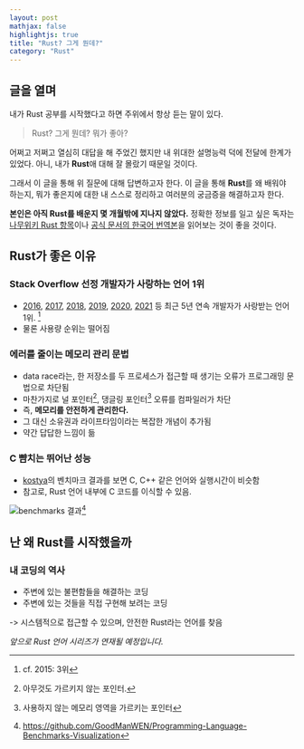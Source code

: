 ```yaml
---
layout: post
mathjax: false
highlightjs: true
title: "Rust? 그게 뭔데?"
category: "Rust"
---
```


## 글을 열며
내가 Rust 공부를 시작했다고 하면 주위에서 항상 듣는 말이 있다.

> Rust? 그게 뭔데? 뭐가 좋아?

어쩌고 저쩌고 열심히 대답을 해 주었긴 했지만 내 위대한 설명능력 덕에 전달에 한계가 있었다. 아니, 내가 **Rust**애 대해 잘 몰랐기 때문일 것이다.

그래서 이 글을 통해 위 질문에 대해 답변하고자 한다. 이 글을 통해 **Rust**를 왜 배워야 하는지, 뭐가 좋은지에 대한 내 스스로 정리하고 여러분의 궁금증을 해결하고자 한다.

**본인은 아직 Rust를 배운지 몇 개월밖에 지나지 않았다.** 정확한 정보를 일고 싶은 독자는 [나무위키 Rust 항목](https://namu.wiki/w/Rust#s-3.6)이나 [공식 문서의 한국어 번역본](https://rinthel.github.io/rust-lang-book-ko/)을 읽어보는 것이 좋을 것이다.


## Rust가 좋은 이유

### Stack Overflow 선정 개발자가 사랑하는 언어 1위
- [2016](https://insights.stackoverflow.com/survey/2016#technology-most-loved-dreaded-and-wanted),
[2017](https://insights.stackoverflow.com/survey/2017#most-loved-dreaded-and-wanted), 
[2018](https://insights.stackoverflow.com/survey/2018#most-loved-dreaded-and-wanted), 
[2019](https://insights.stackoverflow.com/survey/2019#most-loved-dreaded-and-wanted), 
[2020](https://insights.stackoverflow.com/survey/2020#most-loved-dreaded-and-wanted),
[2021](https://insights.stackoverflow.com/survey/2021#technology-most-loved-dreaded-and-wanted) 등 최근 5년 연속 개발자가 사랑받는 언어 1위. [^1]
- 물론 사용량 순위는 떨어짐
### 에러를 줄이는 메모리 관리 문법
- data race라는, 한 저장소를 두 프로세스가 접근할 때 생기는 오류가 프로그래밍 문법으로 차단됨
- 마찬가지로 널 포인터[^2], 댕글링 포인터[^3] 오류를 컴파일러가 차단
- 즉, **메모리를 안전하게 관리한다.**
- 그 대신 소유권과 라이프타임이라는 복잡한 개념이 추가됨
- 약간 답답한 느낌이 듦
### C 뺨치는 뛰어난 성능
- [kostya](https://github.com/kostya/benchmarks)의 벤치마크 결과를 보면 C, C++ 같은 언어와 실행시간이 비슷함
- 참고로, Rust 언어 내부에 C 코드를 이식할 수 있음.

![benchmarks 결과](https://raw.githubusercontent.com/GoodManWEN/Programming-Language-Benchmarks-Visualization/main/ranking.png)[^4]


## 난 왜 Rust를 시작했을까
### 내 코딩의 역사
- 주변에 있는 불편함들을 해결하는 코딩
- 주변에 있는 것들을 직접 구현해 보려는 코딩

-> 시스템적으로 접근할 수 있으며, 안전한 Rust라는 언어를 찾음

*앞으로 Rust 언어 시리즈가 연재될 예정입니다.*

[^1]: cf. 2015: 3위

[^2]: 아무것도 가르키지 않는 포인터. 

[^3]: 사용하지 않는 메모리 영역을 가르키는 포인터

[^4]: https://github.com/GoodManWEN/Programming-Language-Benchmarks-Visualization